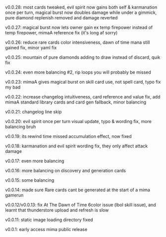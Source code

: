 v0.0.28: most cards tweaked, evil spirit now gains both self & karmanation once per turn, magical burst now doubles damage while under a gimmick, pure diamond replenish removed and damage reverted

v0.0.27: magical burst now lets owner gain ex temp firepower instead of temp firepower, mimaA reference fix (it's long af sorry)

v0.0.26: reduce rare cards color intensiveness, dawn of time mana still gained fix, minor yaml fix

v0.0.25: mountain of pure diamonds adding to draw instead of discard, quik fix

v0.0.24: even more balancing #2, rip loops you will probably be missed

v0.0.23: mimaA gives magical burst on skill card use, not spell card, typo fix my bad

v0.0.22: increase changelog intuitiveness, card reference and value fix, add mimaA standard library cards and card gen fallback, minor balancing

v0.0.21: changelog line skip

v0.0.20: evil spirit once per turn visual update, typo & wording fix, more balancing bruh

v0.0.19: its rewind time missed accumulation effect, now fixed

v0.0.18: karmanation and evil spirit wording fix, they only affect attack damage

v0.0.17: even more balancing

v0.0.16: more balancing on discovery and generation cards

v0.0.15: some balancing

v0.0.14: made sure Rare cards cant be generated at the start of a mima gamerun

v0.0.12/v0.0.13: fix At The Dawn of Time 6color issue (lbol skill issue), and learnt that thunderstore upload and refresh is slow

v0.0.11: static image loading directory fixed

v0.0.1: early access mima public release